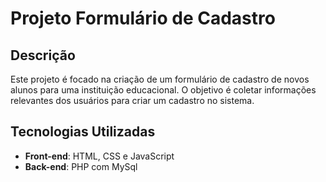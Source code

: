 # Projeto Formulário de Cadastro

## Descrição

Este projeto é focado na criação de um formulário de cadastro de novos alunos para uma instituição educacional. O objetivo é coletar informações relevantes dos usuários para criar um cadastro no sistema.

## Tecnologias Utilizadas

- **Front-end**: HTML, CSS e JavaScript
- **Back-end**: PHP com MySql
  
## 
